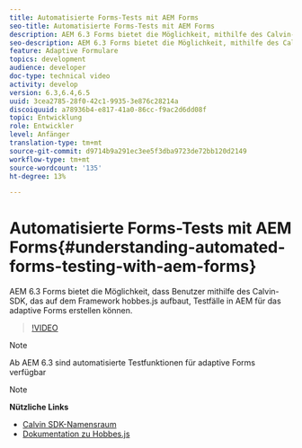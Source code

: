 ```yaml
---
title: Automatisierte Forms-Tests mit AEM Forms
seo-title: Automatisierte Forms-Tests mit AEM Forms
description: AEM 6.3 Forms bietet die Möglichkeit, mithilfe des Calvin-SDK, das auf dem Framework hobbes.js basiert, Testfälle in AEM für das adaptive Forms zu erstellen.
seo-description: AEM 6.3 Forms bietet die Möglichkeit, mithilfe des Calvin-SDK, das auf dem Framework hobbes.js basiert, Testfälle in AEM für das adaptive Forms zu erstellen.
feature: Adaptive Formulare
topics: development
audience: developer
doc-type: technical video
activity: develop
version: 6.3,6.4,6.5
uuid: 3cea2785-28f0-42c1-9935-3e876c28214a
discoiquuid: a78936b4-e817-41a0-86cc-f9ac2d6dd08f
topic: Entwicklung
role: Entwickler
level: Anfänger
translation-type: tm+mt
source-git-commit: d9714b9a291ec3ee5f3dba9723de72bb120d2149
workflow-type: tm+mt
source-wordcount: '135'
ht-degree: 13%

---
```



# Automatisierte Forms-Tests mit AEM Forms{#understanding-automated-forms-testing-with-aem-forms}

AEM 6.3 Forms bietet die Möglichkeit, dass Benutzer mithilfe des Calvin-SDK, das auf dem Framework hobbes.js aufbaut, Testfälle in AEM für das adaptive Forms erstellen können.

>[!VIDEO](https://video.tv.adobe.com/v/19700/)

>[!NOTE]
>
>Ab AEM 6.3 sind automatisierte Testfunktionen für adaptive Forms verfügbar

>[!NOTE]
>
>**Nützliche Links**
>
>* [Calvin SDK-Namensraum](https://helpx.adobe.com/de/aem-forms/6-3/calvin-sdk-javascript-api/calvin.html)
>* [Dokumentation zu Hobbes.js](https://docs.adobe.com/docs/de/aem/6-3/develop/ref/test-api/index.html)

